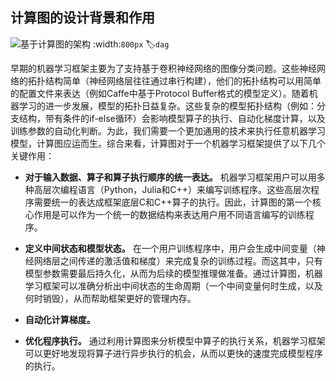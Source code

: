 ## 计算图的设计背景和作用

![基于计算图的架构](../img/ch03/dag.svg)
:width:`800px`
:label:`dag`

早期的机器学习框架主要为了支持基于卷积神经网络的图像分类问题。这些神经网络的拓扑结构简单（神经网络层往往通过串行构建），他们的拓扑结构可以用简单的配置文件来表达（例如Caffe中基于Protocol Buffer格式的模型定义）。随着机器学习的进一步发展，模型的拓扑日益复杂。这些复杂的模型拓扑结构（例如：分支结构，带有条件的if-else循环）会影响模型算子的执行、自动化梯度计算，以及训练参数的自动化判断。为此，我们需要一个更加通用的技术来执行任意机器学习模型，计算图应运而生。综合来看，计算图对于一个机器学习框架提供了以下几个关键作用：

-   **对于输入数据、算子和算子执行顺序的统一表达。**
    机器学习框架用户可以用多种高层次编程语言（Python，Julia和C++）来编写训练程序。这些高层次程序需要统一的表达成框架底层C和C++算子的执行。因此，计算图的第一个核心作用是可以作为一个统一的数据结构来表达用户用不同语言编写的训练程序。

-   **定义中间状态和模型状态。**
    在一个用户训练程序中，用户会生成中间变量（神经网络层之间传递的激活值和梯度）来完成复杂的训练过程。而这其中，只有模型参数需要最后持久化，从而为后续的模型推理做准备。通过计算图，机器学习框架可以准确分析出中间状态的生命周期（一个中间变量何时生成，以及何时销毁），从而帮助框架更好的管理内存。

-   **自动化计算梯度。**
    
-   **优化程序执行。**
    通过利用计算图来分析模型中算子的执行关系，机器学习框架可以更好地发现将算子进行异步执行的机会，从而以更快的速度完成模型程序的执行。